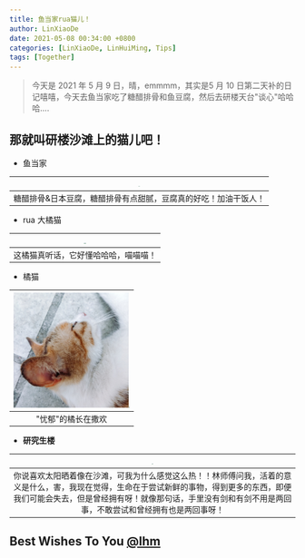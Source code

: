 ```yaml
---
title: 鱼当家rua猫儿！
author: LinXiaoDe
date: 2021-05-08 00:34:00 +0800
categories: [LinXiaoDe, LinHuiMing, Tips]
tags: [Together]
---
```


> 今天是 2021 年 5 月 9 日，晴，emmmm，其实是5 月 10 日第二天补的日记嘻嘻，今天去鱼当家吃了糖醋排骨和鱼豆腐，然后去研楼天台"谈心"哈哈哈....



## 那就叫研楼沙滩上的猫儿吧！

- 鱼当家

| <img src="../images/2021-05-09/10.jpg" style="zoom: 10%;" /><img src="../images/2021-05-09/11.jpg" style="zoom: 10%;" /> |
| ------------------------------------------------------------ |
| 糖醋排骨&日本豆腐，糖醋排骨有点甜腻，豆腐真的好吃！加油干饭人！ |

- rua 大橘猫

| <img src="../images/2021-05-09/0.jpg" style="zoom: 12%;" /><img src="../images/2021-05-09/4.jpg" style="zoom: 12%;" /> |
| :----------------------------------------------------------: |
|             这橘猫真听话，它好懂哈哈哈，喵喵喵！             |

- 橘猫

| <img src="../images/2021-05-09/2.jpg" style="zoom: 19.8%;" /><img src="../images/2021-05-09/6.jpg" style="zoom: 11%;" /> |
| :----------------------------------------------------------: |
|                      "忧郁"的橘长在撒欢                      |

- **研究生楼**

| <img src="../images/2021-05-09/7.jpg" style="zoom: 15%;" />  |
| :----------------------------------------------------------: |
| 你说喜欢太阳晒着像在沙滩，可我为什么感觉这么热！！林师傅问我，活着的意义是什么，害，我现在觉得，生命在于尝试新鲜的事物，得到更多的东西，即便我们可能会失去，但是曾经拥有呀！就像那句话，手里没有剑和有剑不用是两回事，不敢尝试和曾经拥有也是两回事呀！ |

## Best Wishes To You [@lhm ](https://github.com/linzissu) 


